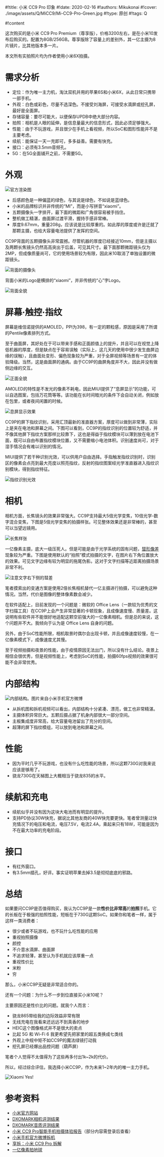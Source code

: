 
#!title:    小米 CC9 Pro 印象
#!date:     2020-02-16
#!authors:  Mikukonai
#!cover:    ./image/assets/Q/MiCC9/Mi-CC9-Pro-Green.jpg
#!type:     原创
#!tags:     Q


#!content

这次购买的是小米 CC9 Pro Premium（尊享版），价格3200左右，是在小米10发布后购买的。配置为8GB/256GB。尊享版除了容量上的差别外，其一亿主摄为8片镜片，比其他版本多一片。

本文所有实拍照片均为作者使用小米6X拍摄。

# 需求分析

- 定位：作为唯一主力机，淘汰双机并用的苹果6S和小米6X，从此日常只携带一部手机。
- 外观：白色或彩色，尽量不选深色。不接受刘海屏，可接受水滴屏或挖孔屏，最好是全面屏。
- 存储容量：要尽可能大，以便保存UPDB中绝大部分内容。
- 拍照：相机是人眼的延伸，是信息量最大的信息形式，因此必须足够强大。
- 性能：由于不玩游戏，并且很少在手机上看视频，所以SoC和图形性能并不是主要考虑。
- 续航：能保证一天一充即可，多多益善。需要有快充。
- 接口：必须有3.5mm音频孔。
- 5G：在5G全面铺开之前，不需要5G。

# 外观

![官方渲染图](./image/assets/Q/MiCC9/MiCC9.jpg)

- 后感颜色是一种偏蓝的绿色，与其说是绿色，不如说是蓝绿色。
- 小米的品牌标识并非传统的“MI”，而是小写拼音“xiaomi”。
- 五颗摄像头一字排开，最下面的微距和广角很容易被手挡住。
- 整机做工精湛，曲面屏过渡平滑，握持手感非常棒。
- 厚度9.67mm，重量208g，应该说是比较厚重的。如此厚的厚度或许是迁就了那颗主摄，也给大容量电池提供了发挥的空间。

CC9P背面的五颗摄像头非常震撼。尽管机器的厚度已经接近10mm，但是主摄以及两颗长焦镜头仍然高高突出于后盖，可见其尺寸。最下面那颗微距镜头仅为2MP，但成像质量尚可，它的使用场景较为有限，因此米10取消了单独设置的微距镜头。

![背面的摄像头](./image/assets/Q/MiCC9/MiCC9-cam.jpg)

背面小米的Logo是横排的“xiaomi”，并非传统的“心”字Logo。

![背面全貌](./image/assets/Q/MiCC9/MiCC9-back.jpg)

# 屏幕·触控·指纹

屏幕是维信诺提供的AMOLED，PPI为398，有一定的颗粒感，原因是采用了所谓的Pentile像素排列方式。

至于曲面屏，其好处在于可以带来手感和正面颜值上的提升，并且可以在视觉上降低机器的厚度，但是缺点在于容易误触（实际上，这几天的使用中很少发生曲屏边缘的误触），且曲面处变形、偏色现象较为严重，对于全屏视频等场景有一定的体验降级。当然，这是曲面屏的通病。由于CC9P的曲屏角度并不大，因此并没有做侧边缘的交互。

![正面全貌](./image/assets/Q/MiCC9/MiCC9-front.jpg)

AMOLED的特性是不发光的像素不耗电，因此MIUI提供了“息屏显示”的功能，可以自选图案，包括万花筒等等。该功能在长时间暗光的条件下会自动关闭，例如放在包里，或者夜间闲置的时候。

![息屏显示效果](./image/assets/Q/MiCC9/MiCC9-standby.jpg)

CC9P的屏下指纹识别，采用汇顶最新的准直器方案，厚度可以做到非常薄，实际上是夹在电池和屏幕之间。下图可以看到，CC9P的指纹识别的位置较为舒适，并不像其他屏下指纹方案那样比较靠下，这也是得益于指纹模块可以薄到放在电池下面，既可以自由布置指纹模块位置，又不需要缩小电池体积。识别速度尚可，对于湿手情况会有难以识别的情况。

MIUI提供了若干种识别光效，可以供用户自由选择。手指触发指纹识别时，识别区的像素会点亮到最大亮度以照亮指纹，反射的指纹图案经光学准直器进入指纹识别模块，得到指纹特征。

![指纹识别光效](./image/assets/Q/MiCC9/MiCC9-fingerprint.jpg)

# 相机

相机方面，长焦镜头的效果非常强大。CC9P支持最大5倍光学变焦，10倍光学-数字混合变焦，下图是5倍光学变焦的拍摄样张。可见整体效果还是非常棒的，甚至可以当望远镜用。

![长焦样张](./image/assets/Q/MiCC9/MiCC9-telephoto.jpg)

一亿像素主摄，底大一级压死人。但是可能是由于光学系统的固有问题，[彗形像差](https://zh.wikipedia.org/wiki/%E5%BD%97%E5%BD%A2%E5%83%8F%E5%B7%AE)现象较为严重。下图是使用默认的“拍照”模式拍摄的文字，在图片右下角位置放大的效果。可见文字边缘有较为明显的拖尾伪影。这对于文字扫描等近距离拍摄场景非常不利。

![注意文字右下侧的彗差](./image/assets/Q/MiCC9/MiCC9-coma.jpg)

笔者摸索出的变通方案是使用2倍长焦相机替代一亿主摄进行拍摄，可以避免这种情况。当然，代价是图像的整体像素数会减少。

在软件适配上，目前发现的一个问题是：微软的 Office Lens（一款较为优秀的文字扫描工具）在CC9P上会产生非常显著的卡顿现象，且成像速度慢、质量差。这说明有些软件并不能很好地适配这颗空前强大的一亿像素相机。但是总的来说，这个问题并不大。我倾向于认为是 Office Lens 自身的问题。

另外，由于SoC性能所限，相机取景时偶尔会出现卡顿，并且成像速度较慢，在一亿像素模式下，成像速度尤其慢。

至于视频拍摄和夜景的性能，由于疫情原因无法出门，所以没有什么结论。夜景上相信会很优秀，但是视频性能上，考虑到SoC的性能，拍摄60fps视频的效果很可能不会非常优秀。

# 内部结构

![内部结构。图片来自小米手机官方微博](./image/assets/Q/MiCC9/Mi-CC9-Pro-Tearup.jpg)

- 从拆机图和拆机视频可以看出，内部结构十分紧凑、漂亮，做工也非常精湛。
- 主摄体积异常巨大。五颗后摄占据了机身内部很大一部分空间。
- 主板集成度非常高，给大容量电池留出了充分的空间。
- 超薄的屏下指纹模组，可以放到电池和屏幕之间。

# 性能

- 因为平时几乎不玩游戏，也没有什么吃性能的场景，所以这颗730G对我来说应该是够用了。
- 骁龙730G在天梯图上大概相当于骁龙835的水平。

# 续航和充电

- 续航似乎并没有因为这块大电池而有明显的提升。
- 支持PD协议30W快充，据说比其他友商的40W快充要更快。笔者曾测量过快充情况下的电压和电流，电压7.5V，电流2.4A，乘起来只有18W，可能是因为不在最大功率的充电阶段。

# 接口

- 有红外窗口。
- 有3.5mm插孔，好评。事实证明苹果去掉3.5是彻彻底底的邪路。

# 总结

如果要问CC9P是否值得购买，我认为CC9P是一款**性价比非常高**的**拍照**手机。它的长板在于极强的拍照性能，短板在于730G这颗SoC。如果你和笔者一样，属于这样一类消费者：

- 很少或者不玩游戏，也不玩什么吃性能的应用
- 重视拍照摄像
- 颜控
- 不介意水滴屏、曲面屏
- 不追求轻薄，甚至认为手机就应该厚重一点
- 重视性价比
- 米粉
- 穷

那么，小米CC9P无疑是非常适合你的。

还有一个问题：为什么不一步到位直接买小米10呢？

主要原因还是性价比的问题。就我个人而言：

- 骁龙865带给我的边际效益非常有限
- 无线充电在我看来还远远不到真香的地步
- HEIC这个图像格式并不是很大的卖点
- 比起 5G 和 Wi-Fi 6 我更希望先把家里的超五类换成七类线
- 外观上中规中矩不如CC9P的魔法绿镜打动我
- 挖孔屏已经爆出品控问题（葫芦屏）

笔者个人觉得不太值得为了这些再多付出1k~2k的代价。

所以，经过综合评估，我选择小米CC9P，作为未来1~2年内的唯一主力手机。

![Xiaomi Yes!](./image/assets/Q/MiCC9/MiCC9-RUOK.jpg)

# 参考资料

- [小米官方网站](https://www.mi.com/micc9pro/specs)
- [DXOMARK相机评测结果](https://www.dxomark.com/cn/xiaomi-mi-cc9-pro-premium-edition-camera-review/)
- [DXOMARK音质评测结果](https://www.dxomark.com/cn/xiaomi-mi-cc9-pro-premium-edition-audio-review/)
- [小米 CC9 Pro智能手机拍摄体验报告](http://www.soomal.com/doc/10100008865.03.htm)（部分内容需登录后查看）
- [小米手机官方微博拆机](https://weibo.com/ttarticle/p/show?id=2309404437787649638420)
- [享拆：小米 CC9 Pro 拆解](https://www.bilibili.com/video/av77113724)
- [一亿像素拍地球](https://mp.weixin.qq.com/s/U7_xS0RsVqv8ZSNTckLMYQ)
